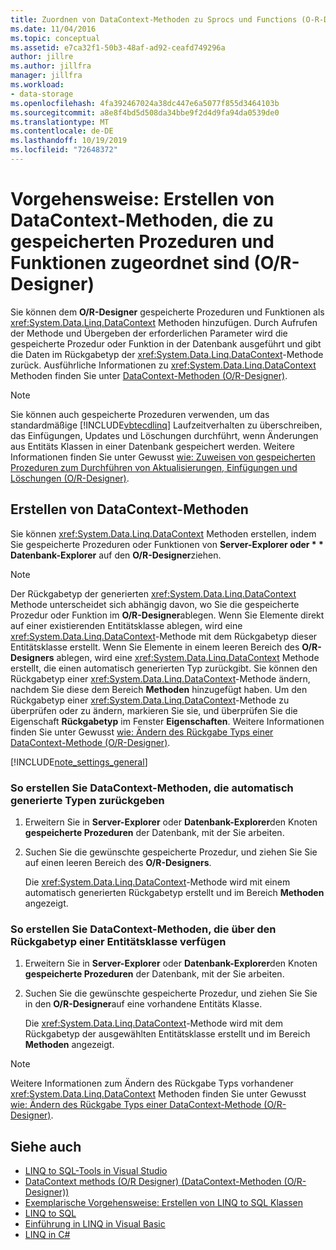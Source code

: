 ```yaml
---
title: Zuordnen von DataContext-Methoden zu Sprocs und Functions (O-R-Designer)
ms.date: 11/04/2016
ms.topic: conceptual
ms.assetid: e7ca32f1-50b3-48af-ad92-ceafd749296a
author: jillre
ms.author: jillfra
manager: jillfra
ms.workload:
- data-storage
ms.openlocfilehash: 4fa392467024a38dc447e6a5077f855d3464103b
ms.sourcegitcommit: a8e8f4bd5d508da34bbe9f2d4d9fa94da0539de0
ms.translationtype: MT
ms.contentlocale: de-DE
ms.lasthandoff: 10/19/2019
ms.locfileid: "72648372"
---
```

# <a name="how-to-create-datacontext-methods-mapped-to-stored-procedures-and-functions-or-designer"></a>Vorgehensweise: Erstellen von DataContext-Methoden, die zu gespeicherten Prozeduren und Funktionen zugeordnet sind (O/R-Designer)

Sie können dem **O/R-Designer** gespeicherte Prozeduren und Funktionen als <xref:System.Data.Linq.DataContext> Methoden hinzufügen. Durch Aufrufen der Methode und Übergeben der erforderlichen Parameter wird die gespeicherte Prozedur oder Funktion in der Datenbank ausgeführt und gibt die Daten im Rückgabetyp der <xref:System.Data.Linq.DataContext>-Methode zurück. Ausführliche Informationen zu <xref:System.Data.Linq.DataContext> Methoden finden Sie unter [DataContext-Methoden (O/R-Designer)](../data-tools/datacontext-methods-o-r-designer.md).

> [!NOTE]
> Sie können auch gespeicherte Prozeduren verwenden, um das standardmäßige [!INCLUDE[vbtecdlinq](../data-tools/includes/vbtecdlinq_md.md)] Laufzeitverhalten zu überschreiben, das Einfügungen, Updates und Löschungen durchführt, wenn Änderungen aus Entitäts Klassen in einer Datenbank gespeichert werden. Weitere Informationen finden Sie unter Gewusst [wie: Zuweisen von gespeicherten Prozeduren zum Durchführen von Aktualisierungen, Einfügungen und Löschungen (O/R-Designer)](../data-tools/how-to-assign-stored-procedures-to-perform-updates-inserts-and-deletes-o-r-designer.md).

## <a name="create-datacontext-methods"></a>Erstellen von DataContext-Methoden

Sie können <xref:System.Data.Linq.DataContext> Methoden erstellen, indem Sie gespeicherte Prozeduren oder Funktionen von <strong>Server-Explorer oder * * Datenbank-Explorer</strong> auf den **O/R-Designer**ziehen.

> [!NOTE]
> Der Rückgabetyp der generierten <xref:System.Data.Linq.DataContext> Methode unterscheidet sich abhängig davon, wo Sie die gespeicherte Prozedur oder Funktion im **O/R-Designer**ablegen. Wenn Sie Elemente direkt auf einer existierenden Entitätsklasse ablegen, wird eine <xref:System.Data.Linq.DataContext>-Methode mit dem Rückgabetyp dieser Entitätsklasse erstellt. Wenn Sie Elemente in einem leeren Bereich des **O/R-Designers** ablegen, wird eine <xref:System.Data.Linq.DataContext> Methode erstellt, die einen automatisch generierten Typ zurückgibt. Sie können den Rückgabetyp einer <xref:System.Data.Linq.DataContext>-Methode ändern, nachdem Sie diese dem Bereich **Methoden** hinzugefügt haben. Um den Rückgabetyp einer <xref:System.Data.Linq.DataContext>-Methode zu überprüfen oder zu ändern, markieren Sie sie, und überprüfen Sie die Eigenschaft **Rückgabetyp** im Fenster **Eigenschaften**. Weitere Informationen finden Sie unter Gewusst [wie: Ändern des Rückgabe Typs einer DataContext-Methode (O/R-Designer)](../data-tools/how-to-change-the-return-type-of-a-datacontext-method-o-r-designer.md).

[!INCLUDE[note_settings_general](../data-tools/includes/note_settings_general_md.md)]

### <a name="to-create-datacontext-methods-that-return-automatically-generated-types"></a>So erstellen Sie DataContext-Methoden, die automatisch generierte Typen zurückgeben

1. Erweitern Sie in **Server-Explorer** oder **Datenbank-Explorer**den Knoten **gespeicherte Prozeduren** der Datenbank, mit der Sie arbeiten.

2. Suchen Sie die gewünschte gespeicherte Prozedur, und ziehen Sie Sie auf einen leeren Bereich des **O/R-Designers**.

     Die <xref:System.Data.Linq.DataContext>-Methode wird mit einem automatisch generierten Rückgabetyp erstellt und im Bereich **Methoden** angezeigt.

### <a name="to-create-datacontext-methods-that-have-the-return-type-of-an-entity-class"></a>So erstellen Sie DataContext-Methoden, die über den Rückgabetyp einer Entitätsklasse verfügen

1. Erweitern Sie in **Server-Explorer** oder **Datenbank-Explorer**den Knoten **gespeicherte Prozeduren** der Datenbank, mit der Sie arbeiten.

2. Suchen Sie die gewünschte gespeicherte Prozedur, und ziehen Sie Sie in den **O/R-Designer**auf eine vorhandene Entitäts Klasse.

     Die <xref:System.Data.Linq.DataContext>-Methode wird mit dem Rückgabetyp der ausgewählten Entitätsklasse erstellt und im Bereich **Methoden** angezeigt.

> [!NOTE]
> Weitere Informationen zum Ändern des Rückgabe Typs vorhandener <xref:System.Data.Linq.DataContext> Methoden finden Sie unter Gewusst [wie: Ändern des Rückgabe Typs einer DataContext-Methode (O/R-Designer)](../data-tools/how-to-change-the-return-type-of-a-datacontext-method-o-r-designer.md).

## <a name="see-also"></a>Siehe auch

- [LINQ to SQL-Tools in Visual Studio](../data-tools/linq-to-sql-tools-in-visual-studio2.md)
- [DataContext methods (O/R Designer) (DataContext-Methoden (O/R-Designer))](../data-tools/datacontext-methods-o-r-designer.md)
- [Exemplarische Vorgehensweise: Erstellen von LINQ to SQL Klassen](how-to-create-linq-to-sql-classes-mapped-to-tables-and-views-o-r-designer.md)
- [LINQ to SQL](/dotnet/framework/data/adonet/sql/linq/index)
- [Einführung in LINQ in Visual Basic](/dotnet/visual-basic/programming-guide/language-features/linq/introduction-to-linq)
- [LINQ in C#](/dotnet/csharp/linq/linq-in-csharp)
